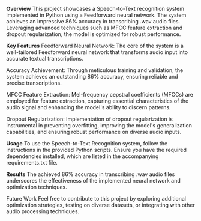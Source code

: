 **Overview**
This project showcases a Speech-to-Text recognition system implemented in Python using a Feedforward neural network. The system achieves an impressive 86% accuracy in transcribing .wav audio files. Leveraging advanced techniques such as MFCC feature extraction and dropout regularization, the model is optimized for robust performance.

**Key Features**
Feedforward Neural Network: The core of the system is a well-tailored Feedforward neural network that transforms audio input into accurate textual transcriptions.

Accuracy Achievement: Through meticulous training and validation, the system achieves an outstanding 86% accuracy, ensuring reliable and precise transcriptions.

MFCC Feature Extraction: Mel-frequency cepstral coefficients (MFCCs) are employed for feature extraction, capturing essential characteristics of the audio signal and enhancing the model's ability to discern patterns.

Dropout Regularization: Implementation of dropout regularization is instrumental in preventing overfitting, improving the model's generalization capabilities, and ensuring robust performance on diverse audio inputs.

**Usage**
To use the Speech-to-Text Recognition system, follow the instructions in the provided Python scripts. Ensure you have the required dependencies installed, which are listed in the accompanying requirements.txt file.

**Results**
The achieved 86% accuracy in transcribing .wav audio files underscores the effectiveness of the implemented neural network and optimization techniques.

Future Work
Feel free to contribute to this project by exploring additional optimization strategies, testing on diverse datasets, or integrating with other audio processing techniques.
